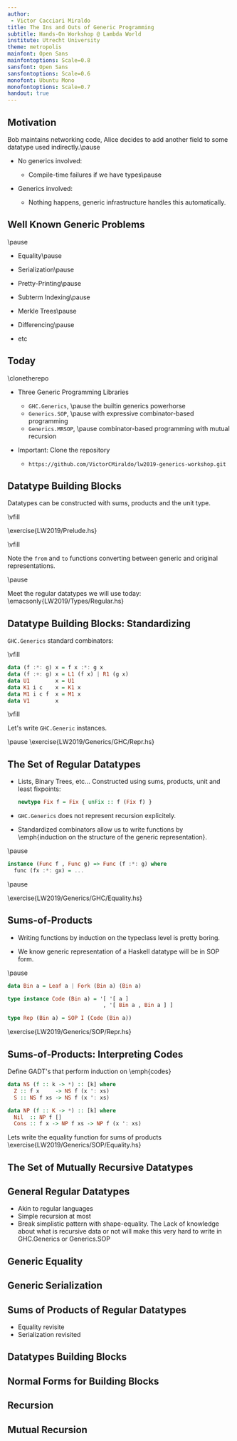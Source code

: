 ```yaml
---
author: 
 - Victor Cacciari Miraldo
title: The Ins and Outs of Generic Programming
subtitle: Hands-On Workshop @ Lambda World
institute: Utrecht University
theme: metropolis
mainfont: Open Sans
mainfontoptions: Scale=0.8
sansfont: Open Sans
sansfontoptions: Scale=0.6
monofont: Ubuntu Mono
monofontoptions: Scale=0.7
handout: true
---
```


## Motivation

Bob maintains networking code, Alice decides to add
another field to some datatype used indirectly.\pause

* No generics involved:
  + Compile-time failures if we have types\pause

* Generics involved:
  + Nothing happens, generic infrastructure handles this 
    automatically.

## Well Known Generic Problems

\pause

* Equality\pause

* Serialization\pause

* Pretty-Printing\pause

* Subterm Indexing\pause

* Merkle Trees\pause

* Differencing\pause

* etc

## Today

\clonetherepo

* Three Generic Programming Libraries
    - `GHC.Generics`, \pause the builtin generics powerhorse
    - `Generics.SOP`, \pause with expressive combinator-based programming
    - `Generics.MRSOP`, \pause combinator-based programming with mutual recursion

* Important: Clone the repository
    - `https://github.com/VictorCMiraldo/lw2019-generics-workshop.git`

## Datatype Building Blocks

Datatypes can be constructed with sums, products and the unit type.

\vfill

\exercise{LW2019/Prelude.hs}

\vfill

Note the `from` and `to` functions converting between generic
and original representations.

\pause

Meet the regular datatypes we will use today:
\emacsonly{LW2019/Types/Regular.hs}

## Datatype Building Blocks: Standardizing

`GHC.Generics` standard combinators:

\vfill

```haskell
data (f :*: g) x = f x :*: g x
data (f :+: g) x = L1 (f x) | R1 (g x)
data U1        x = U1
data K1 i c    x = K1 x
data M1 i c f  x = M1 x
data V1        x 
```

\vfill

Let's write `GHC.Generic` instances.

\pause
\exercise{LW2019/Generics/GHC/Repr.hs}

## The Set of Regular Datatypes

* Lists, Binary Trees, etc... Constructed using sums, products, unit and least fixpoints:
    ```haskell
    newtype Fix f = Fix { unFix :: f (Fix f) }
    ```

* `GHC.Generics` does not represent recursion explicitely.

* Standardized combinators allow us to write functions
  by \emph{induction on the structure of the generic representation}.

\pause

```haskell
instance (Func f , Func g) => Func (f :*: g) where
  func (fx :*: gx) = ...
```

\pause

\exercise{LW2019/Generics/GHC/Equality.hs}

## Sums-of-Products

* Writing functions by induction on the typeclass level is pretty boring.

* We know generic representation of a Haskell datatype will
  be in SOP form.

\pause

```haskell
data Bin a = Leaf a | Fork (Bin a) (Bin a)

type instance Code (Bin a) = '[ '[ a ]
                              , '[ Bin a , Bin a ] ]

type Rep (Bin a) = SOP I (Code (Bin a))
```

\exercise{LW2019/Generics/SOP/Repr.hs}

## Sums-of-Products: Interpreting Codes

Define GADT's that perform induction on \emph{codes}

```haskell
data NS (f :: k -> *) :: [k] where
  Z :: f x     -> NS f (x ': xs)
  S :: NS f xs -> NS f (x ': xs)

data NP (f :: K -> *) :: [k] where
  Nil  :: NP f []
  Cons :: f x -> NP f xs -> NP f (x ': xs)
```

Lets write the equality function for sums of products
\exercise{LW2019/Generics/SOP/Equality.hs}        

## The Set of Mutually Recursive Datatypes

## General Regular Datatypes

* Akin to regular languages
* Simple recursion at most
* Break simplistic pattern with
  shape-equality. The Lack of knowledge about what
  is recursive data or not will make this very hard to write in
  GHC.Generics or Generics.SOP

## Generic Equality

## Generic Serialization

## Sums of Products of Regular Datatypes

* Equality revisite
* Serialization revisited


## Datatypes Building Blocks

## Normal Forms for Building Blocks

## Recursion

## Mutual Recursion
